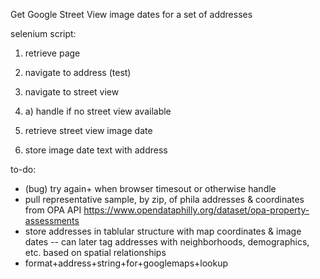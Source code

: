 Get Google Street View image dates for a set of addresses

selenium script:

1. retrieve page

2. navigate to address (test)

3. navigate to street view

3. a) handle if no street view available

4. retrieve street view image date

5. store image date text with address

to-do:
- (bug) try again+ when browser timesout or otherwise handle
- pull representative sample, by zip, of phila addresses & coordinates from OPA API https://www.opendataphilly.org/dataset/opa-property-assessments
- store addresses in tablular structure with map coordinates & image dates -- can later tag addresses with neighborhoods, demographics, etc. based on spatial relationships
- format+address+string+for+googlemaps+lookup

